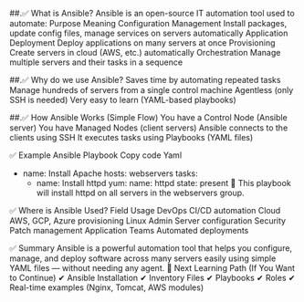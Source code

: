 ##.✅ What is Ansible?
Ansible is an open-source IT automation tool used to automate:
Purpose
Meaning
Configuration Management
Install packages, update config files, manage services on servers automatically
Application Deployment
Deploy applications on many servers at once
Provisioning
Create servers in cloud (AWS, etc.) automatically
Orchestration
Manage multiple servers and their tasks in a sequence

##.✅ Why do we use Ansible?
Saves time by automating repeated tasks
Manage hundreds of servers from a single control machine
Agentless (only SSH is needed)
Very easy to learn (YAML-based playbooks)

##.✅ How Ansible Works (Simple Flow)
You have a Control Node (Ansible server)
You have Managed Nodes (client servers)
Ansible connects to the clients using SSH
It executes tasks using Playbooks (YAML files)

✅ Example Ansible Playbook
Copy code
Yaml
- name: Install Apache
  hosts: webservers
  tasks:
    - name: Install httpd
      yum:
        name: httpd
        state: present
📌 This playbook will install httpd on all servers in the webservers group.

✅ Where is Ansible Used?
Field
Usage
DevOps
CI/CD automation
Cloud
AWS, GCP, Azure provisioning
Linux Admin
Server configuration
Security
Patch management
Application Teams
Automated deployments

✅ Summary
Ansible is a powerful automation tool that helps you configure, manage, and deploy software across many servers easily using simple YAML files — without needing any agent.
📌 Next Learning Path (If You Want to Continue)
✔ Ansible Installation
✔ Inventory Files
✔ Playbooks
✔ Roles
✔ Real-time examples (Nginx, Tomcat, AWS modules)
